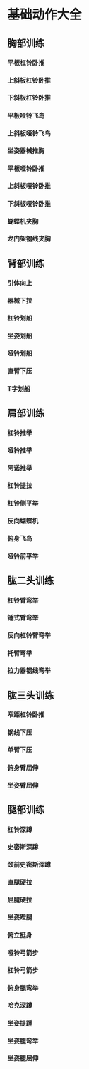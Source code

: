 # 基础动作大全
## 胸部训练
#### 平板杠铃卧推

#### 上斜板杠铃卧推

#### 下斜板杠铃卧推

#### 平板哑铃飞鸟

#### 上斜板哑铃飞鸟

#### 坐姿器械推胸

#### 平板哑铃卧推

#### 上斜板哑铃卧推

#### 下斜板哑铃卧推

#### 蝴蝶机夹胸

#### 龙门架钢线夹胸

## 背部训练
#### 引体向上

#### 器械下拉

#### 杠铃划船

#### 坐姿划船

#### 哑铃划船

#### 直臂下压

#### T字划船

## 肩部训练
#### 杠铃推举

#### 哑铃推举

#### 阿诺推举

#### 杠铃提拉

#### 杠铃侧平举

#### 反向蝴蝶机

#### 俯身飞鸟

#### 哑铃前平举

## 肱二头训练
#### 杠铃臂弯举

#### 锤式臂弯举

#### 反向杠铃臂弯举

#### 托臂弯举

#### 拉力器钢线弯举

## 肱三头训练
#### 窄距杠铃卧推

#### 钢线下压

#### 单臂下压

#### 俯身臂屈伸

#### 坐姿臂屈伸

## 腿部训练
#### 杠铃深蹲

#### 史密斯深蹲

#### 颈前史密斯深蹲

#### 直腿硬拉

#### 屈腿硬拉

#### 坐姿蹬腿

#### 俯立挺身

#### 哑铃弓箭步

#### 杠铃弓箭步

#### 俯身腿弯举

#### 哈克深蹲

#### 坐姿提踵

#### 坐姿腿弯举

#### 坐姿腿屈伸